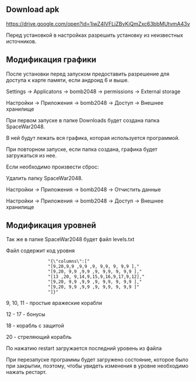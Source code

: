## Download apk

https://drive.google.com/open?id=1iwZ4lVFLjZBvKiQmZxc63bbMUtvmA43v

Перед установкой в настройках разрешить установку из неизвестных источников.

## Модификация графики

После установки перед запуском предоставить разрешение для доступа к карте памяти, если андроид 6 и выше.

Settings -> Applicatons -> bomb2048 -> permissions -> External storage

Настройки -> Приложения -> bomb2048 -> Доступ -> Внешнее хранилище

При первом запуске в папке Downloads будет создана папка SpaceWar2048. 

В ней будут лежать вся графика, которая используется программой.

При повторном запуске, если папка создана, графика будет загружаться из нее.

Если необходимо произвести сброс:

Удалить папку SpaceWar2048.

Настройки -> Приложения -> bomb2048 -> Отчистить данные

Настройки -> Приложения -> bomb2048 -> Доступ -> Внешнее хранилище

## Модификация уровней

Так же в папке SpaceWar2048 будет файл levels.txt

Файл содержит код уровня

                    "{\"columns\":["
                    "[9,20,9,9 ,9,9 ,9, 9,9, 9, 9,9 ],"
                    "[9,20, 9,9 ,9,9 ,9, 9,9, 9, 9,9 ],"
                    "[13 ,20, 9,14,9,15,9,16,9,17,9,12],"
                    "[9,20, 9,9 ,9,9 ,9, 9,9, 9, 9,9 ]," 
                    "[9,20, 9,9 ,9,9 ,9, 9,9, 9, 9,9 ]" 
                    "]}"
9, 10, 11 - простые вражеские корабли

12 - 17  - бонусы

18 - корабль с защитой

20 - стреляющий корабль

По нажатию restart загружается последний уровень из файла

При перезапуске программы будет загружено состояние, которое было при закрытии, 
поэтому, чтобы увидеть изменения в уровне необходимо нажать рестарт.
